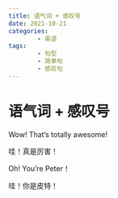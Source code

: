 ```yaml
---
title: 语气词 + 感叹号
date: 2021-10-21
categories:
        - 英语
tags:
        - 句型
        - 简单句
        - 感叹句
---
```


# 语气词 + 感叹号

Wow! That’s totally awesome!

哇！真是厉害！

Oh! You’re Peter！

哇！你是皮特！
